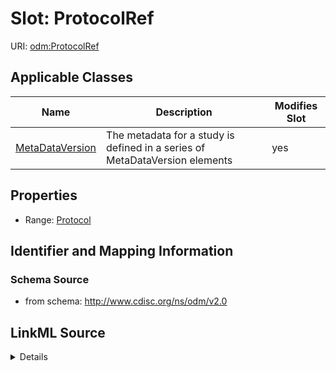 # Slot: ProtocolRef

URI: [odm:ProtocolRef](http://www.cdisc.org/ns/odm/v2.0/ProtocolRef)



<!-- no inheritance hierarchy -->




## Applicable Classes

| Name | Description | Modifies Slot |
| --- | --- | --- |
[MetaDataVersion](MetaDataVersion.md) | The metadata for a study is defined in a series of MetaDataVersion elements |  yes  |







## Properties

* Range: [Protocol](Protocol.md)





## Identifier and Mapping Information







### Schema Source


* from schema: http://www.cdisc.org/ns/odm/v2.0




## LinkML Source

<details>
```yaml
name: ProtocolRef
from_schema: http://www.cdisc.org/ns/odm/v2.0
rank: 1000
identifier: false
alias: ProtocolRef
domain_of:
- MetaDataVersion
range: Protocol

```
</details>